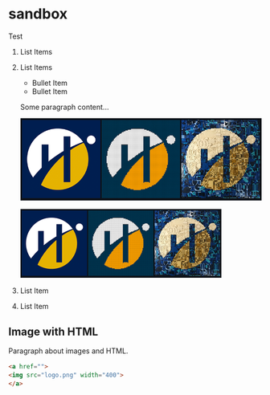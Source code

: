# sandbox

Test

1. List Items
2. List Items

    - Bullet Item
    - Bullet Item
  
    Some paragraph content...

    ![Humber Logo](logo.png)

    <img src="logo.png" width="400">

4. List Item
5. List Item

## Image with HTML

Paragraph about images and HTML.

```html
<a href="">
<img src="logo.png" width="400">
</a>
```
